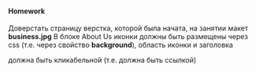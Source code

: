 #### Homework


Доверстать страницу верстка, которой была начата, на занятии макет **business.jpg**
В блоке About Us иконки должны быть размещены через css (т.е. через свойство **background**), область иконки и заголовка 

должна быть кликабельной (т.е. должна быть ссылкой)
